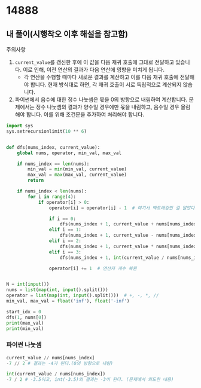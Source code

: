 # 14888





## 내 풀이(시행착오 이후 해설을 참고함)

주의사항

1. `current_value`를 갱신한 후에 이 값을 다음 재귀 호출에 그대로 전달하고 있습니다. 이로 인해, 이전 연산의 결과가 다음 연산에 영향을 미치게 됩니다.
   * 각 연산을 수행할 때마다 새로운 결과를 계산하고 이를 다음 재귀 호출에 전달해야 합니다. 현재 방식대로 하면, 각 재귀 호출이 서로 독립적으로 계산되지 않습니다.
2. 파이썬에서 음수에 대한 정수 나눗셈은 몫을 0의 방향으로 내림하여 계산합니다. 문제에서는 정수 나눗셈의 결과가 양수일 경우에만 몫을 내림하고, 음수일 경우 올림해야 합니다. 이를 위해 조건문을 추가하여 처리해야 합니다.

```python
import sys
sys.setrecursionlimit(10 ** 6)


def dfs(nums_index, current_value):
    global nums, operator, min_val, max_val

    if nums_index == len(nums):
        min_val = min(min_val, current_value)
        max_val = max(max_val, current_value)
        return

    if nums_index < len(nums):
        for i in range(4):
            if operator[i] > 0:
                operator[i] = operator[i] - 1  # 여기서 백트래킹인 걸 알았다. 이 부분에서 bfs가 불가능.

                if i == 0:
                    dfs(nums_index + 1, current_value + nums[nums_index])
                elif i == 1:
                    dfs(nums_index + 1, current_value - nums[nums_index])
                elif i == 2:
                    dfs(nums_index + 1, current_value * nums[nums_index])
                elif i == 3:
                    dfs(nums_index + 1, int(current_value / nums[nums_index]))  # 정수 나눗셈 처리

                operator[i] += 1  # 연산자 개수 복원


N = int(input())
nums = list(map(int, input().split()))
operator = list(map(int, input().split()))  # +, -, *, //
min_val, max_val = float('inf'), float('-inf')

start_idx = 0
dfs(1, nums[0])
print(max_val)
print(min_val)
```






### 파이썬 나눗셈

```python
current_value // nums[nums_index] 
-7 // 2 # 결과는 -4가 된다.(0의 방향으로 내림)

int(current_value / nums[nums_index])
-7 / 2 # -3.5이고, int(-3.5)의 결과는 -3이 된다. (문제에서 의도한 내용)
```

